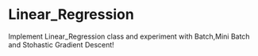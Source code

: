 # Linear_Regression
Implement Linear_Regression class and experiment with Batch,Mini Batch and Stohastic Gradient Descent!
